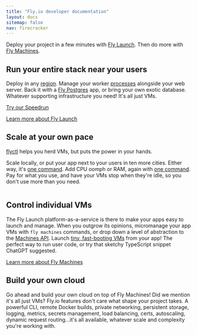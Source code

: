 ```yaml
---
title: "Fly.io developer documentation"
layout: docs
sitemap: false
nav: firecracker
---
```


Deploy your project in a few minutes with [Fly Launch](/docs/apps/). Then do more with [Fly Machines](/docs/machines/).

## Run your entire stack near your users

Deploy in any [region](/docs/reference/regions/). Manage your worker [processes](/docs/apps/processes/) alongside your web server. Back it with a [Fly Postgres](/docs/postgres/) app, or bring your own exotic database. Whatever supporting infrastructure you need! It's all just VMs.

[Try our Speedrun](/docs/speedrun/)

[Learn more about Fly Launch](/docs/apps/)

## Scale at your own pace

[flyctl](/docs/flyctl/) helps you herd VMs, but puts the power in your hands.

Scale locally, or put your app next to your users in ten more cities. Either way, it's [one command](/docs/apps/scale-count/). Add CPU oomph or RAM, again with [one command](/docs/apps/scale-machine/). Pay for what you use, and have your VMs stop when they're idle, so you don't use more than you need.

<figure>
  <img src="/static/images/docs-intro.webp" srcset="/static/images/docs-intro@2x.webp 2x" alt="">
</figure>

## Control individual VMs

The Fly Launch platform-as-a-service is there to make your apps easy to launch and manage. When you outgrow its opinions, micromanage your app VMs with `fly machines` commands, or drop down a level of abstraction to the [Machines API](/docs/machines/working-with-machines/). Launch [tiny, fast-booting VMs](/docs/machines/) from your app! The perfect way to run user code, or try that sketchy TypeScript snippet ChatGPT suggested.

[Learn more about Fly Machines](/docs/machines/)

## Build your own cloud

Go ahead and build your own cloud on top of Fly Machines! Did we mention it's all just VMs? Fly.io features don't care what shape your project takes. A powerful CLI, remote Docker builds, private networking, persistent storage, logging, metrics, secrets management, load balancing, certs, autoscaling, dynamic request routing...it's all available, whatever scale and complexity you're working with.